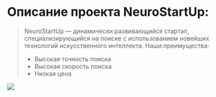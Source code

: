 # Описание проекта NeuroStartUp:

> NeuroStartUp — динамически развивающийся стартап, специализирующийся на поиске с использованием новейших технологий искусственного интеллекта.
> Наши преимущества:
>
> * Высокая точность поиска
> * Высокая скорость поиска
> * Низкая цена

![](https://netology-code.github.io/git-homeworks/introduction/assets/logo.png)
